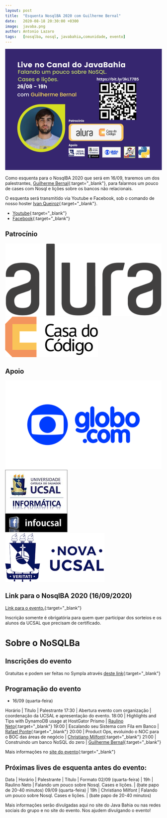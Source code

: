 ```yaml
---
layout: post
title:  "Esquenta NosqlBA 2020 com Guilherme Bernal"
date:   2020-08-18 20:30:00 +0300
image:  javaba.png
author: Antonio Lazaro
tags:   [nosqlba, nosql, javabahia,comunidade, evento]
---
```


![](/img/nosqlba/esquenta-guilherme-bernal.jpeg)

Como esquenta para o NosqlBA 2020 que será em 16/09, traremos um dos palestrantes, [Guilherme Bernal](https://www.linkedin.com/in/guilherme-bernal-58666777/){:target="\_blank"}, para falarmos um pouco de cases com Nosql e lições sobre os bancos não relacionais.

O esquenta será transmitido via Youtube e Facebook, sob o comando de nosso hoster [Ivan Queiroz](https://www.linkedin.com/in/ivanqueiroz/){:target="\_blank"}. 

- [Youtube](https://bit.ly/3kLT7B5){:target="\_blank"} 
- [Facebook](https://bit.ly/3hmGx9p){:target="\_blank"} 

## Patrocínio

<div>
    <img src="/img/nosqlba/alura-dark-1060px.png" class="img-thumbnail logo" alt="Alura">
    <img src="/img/nosqlba/cdc.png" class="img-thumbnail logo" alt="Casa do código">
</div>

## Apoio 
<div class="container">
    <div class="row text-center">
        <img src="/img/nosqlba/globodotcom.png" class="img-thumbnail logo" 
        alt="Globo.com">
        <img src="/img/nosqlba/logo_infoucsal.jpg" class="img-thumbnail logo" 
        alt="DA Info UCSAL">
        <img src="/img/nosqlba/logo-ucsal.png" class="img-thumbnail logo" 
        alt="UCSAL (Universidade Católica do Salvador)">
    </div>  
</div>


## Link para o NosqlBA 2020 (16/09/2020)

[Link para o evento.](https://www.youtube.com/watch?v=9a5-SFX2x6w){:target="\_blank"}

Inscrição somente é obrigatória para quem quer participar dos sorteios e os alunos da UCSAL que precisam de certificado.

# Sobre o NoSQLBa

## Inscrições do evento

Gratuitas e podem ser feitas no Sympla através [deste link](https://www.sympla.com.br/nosqlba-2020__921068){:target="\_blank"}

## Programação do evento

- 16/09 (quarta-feira)

Horário | Título | Palestrante
17:30 | Abertura evento com organização | coordenação da UCSAL e apresentação do evento.
18:00 | Highlights and Tips with DynamoDB usage at HostGator Prismo	| [Raulino Neto](https://www.linkedin.com/in/raulinoneto/){:target="\_blank"}
19:00 | Escalando seu Sistema com Fila em Banco	| [Rafael Ponte](https://www.linkedin.com/in/rponte/){:target="\_blank"}
20:00 | Product Ops, evoluindo o NOC para o BOC das áreas de negócio | [Christiano Milfont](https://www.linkedin.com/in/cmilfont/){:target="\_blank"}
21:00 | Construindo um banco NoSQL do zero	| [Guilherme Bernal](https://www.linkedin.com/in/guilherme-bernal-58666777/){:target="\_blank"}

Mais informações no [site do evento](http://www.nosqlba.com/2020/index.html){:target="\_blank"}

## Próximas lives de esquenta antes do evento:

Data | Horário | Palestrante | Título | Formato
02/09 (quarta-feira) | 19h | Raulino Neto | Falando um pouco sobre Nosql. Cases e lições. | (bate papo de 20-40 minutos)
09/09 (quarta-feira) | 19h | Christiano Milfont | Falando um pouco sobre Nosql. Cases e lições. | (bate papo de 20-40 minutos)


Mais informações serão divulgadas aqui no site do Java Bahia ou nas redes sociais do grupo e no site do evento. Nos ajudem divulgando o evento!
